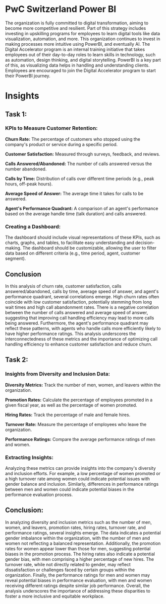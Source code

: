
# PwC Switzerland Power BI


The organization is fully committed to digital transformation, aiming to become more competitive and resilient. Part of this strategy includes investing in upskilling programs for employees to learn digital tools like data visualization, automation, and more. This organization continues to invest in making processes more intuitive using PowerBI, and eventually AI. The Digital Accelerator program is an internal training initiative that takes employees out of their day-to-day roles to learn skills in technology, such as automation, design thinking, and digital storytelling. PowerBI is a key part of this, as visualizing data helps in handling and understanding clients. Employees are encouraged to join the Digital Accelerator program to start their PowerBI journey.

# Insights

## Task 1:

### KPIs to Measure Customer Retention:

**Churn Rate:**
The percentage of customers who stopped using the company's product or service during a specific period.

**Customer Satisfaction:** 
Measured through surveys, feedback, and reviews.

**Calls Answered/Abandoned:** 
The number of calls answered versus the number abandoned.

**Calls by Time:** Distribution of calls over different time periods (e.g., peak hours, off-peak hours).

**Average Speed of Answer:** The average time it takes for calls to be answered.

**Agent's Performance Quadrant:** A comparison of an agent's performance based on the average handle time (talk duration) and calls answered.

### Creating a Dashboard:

The dashboard should include visual representations of these KPIs, such as charts, graphs, and tables, to facilitate easy understanding and decision-making. The dashboard should be customizable, allowing the user to filter data based on different criteria (e.g., time period, agent, customer segment).

## Conclusion

In this analysis of churn rate, customer satisfaction, calls answered/abandoned, calls by time, average speed of answer, and agent's performance quadrant, several correlations emerge. High churn rates often coincide with low customer satisfaction, potentially stemming from long wait times and high call abandonment rates. There is a negative correlation between the number of calls answered and average speed of answer, suggesting that improving call handling efficiency may lead to more calls being answered. Furthermore, the agent's performance quadrant may reflect these patterns, with agents who handle calls more efficiently likely to have higher performance ratings. This analysis underscores the interconnectedness of these metrics and the importance of optimizing call handling efficiency to enhance customer satisfaction and reduce churn.

## Task 2:

### Insights from Diversity and Inclusion Data:

**Diversity Metrics:** Track the number of men, women, and leavers within the organization.

**Promotion Rates:** Calculate the percentage of employees promoted in a given fiscal year, as well as the percentage of women promoted.

**Hiring Rates:** Track the percentage of male and female hires.

**Turnover Rate:** Measure the percentage of employees who leave the organization.

**Performance Ratings:** Compare the average performance ratings of men and women.

### Extracting Insights:

Analyzing these metrics can provide insights into the company's diversity and inclusion efforts. For example, a low percentage of women promoted or a high turnover rate among women could indicate potential issues with gender balance and inclusion. Similarly, differences in performance ratings between men and women could indicate potential biases in the performance evaluation process.

## Conclusion:

In analyzing diversity and inclusion metrics such as the number of men, women, and leavers, promotion rates, hiring rates, turnover rate, and performance ratings, several insights emerge. The data indicates a potential gender imbalance within the organization, with the number of men and women not reflecting a balanced representation. Additionally, the promotion rates for women appear lower than those for men, suggesting potential biases in the promotion process. The hiring rates also indicate a potential gender bias, with men comprising a higher percentage of new hires. The turnover rate, while not directly related to gender, may reflect dissatisfaction or challenges faced by certain groups within the organization. Finally, the performance ratings for men and women may reveal potential biases in performance evaluation, with men and women receiving different ratings despite similar job performance. Overall, the analysis underscores the importance of addressing these disparities to foster a more inclusive and equitable workplace.
